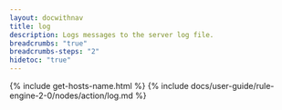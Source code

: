 ```yaml
---
layout: docwithnav
title: log
description: Logs messages to the server log file. 
breadcrumbs: "true"
breadcrumbs-steps: "2"
hidetoc: "true"
---
```


{% include get-hosts-name.html %}
{% include docs/user-guide/rule-engine-2-0/nodes/action/log.md %}
